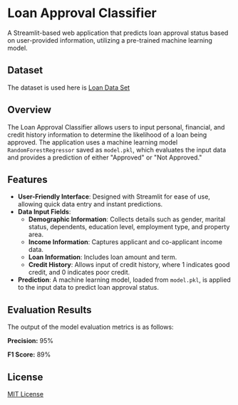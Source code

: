 
# Loan Approval Classifier

A Streamlit-based web application that predicts loan approval status based on user-provided information, utilizing a pre-trained machine learning model.

## Dataset
The dataset is used here is [Loan Data Set](https://www.kaggle.com/datasets/burak3ergun/loan-data-set)

## Overview
The Loan Approval Classifier allows users to input personal, financial, and credit history information to determine the likelihood of a loan being approved. The application uses a machine learning model `RandomForestRegressor` saved as `model.pkl`, which evaluates the input data and provides a prediction of either "Approved" or "Not Approved."

## Features
- **User-Friendly Interface**: Designed with Streamlit for ease of use, allowing quick data entry and instant predictions.
- **Data Input Fields**:
  - **Demographic Information**: Collects details such as gender, marital status, dependents, education level, employment type, and property area.
  - **Income Information**: Captures applicant and co-applicant income data.
  - **Loan Information**: Includes loan amount and term.
  - **Credit History**: Allows input of credit history, where 1 indicates good credit, and 0 indicates poor credit.
- **Prediction**: A machine learning model, loaded from `model.pkl`, is applied to the input data to predict loan approval status.


## Evaluation Results
The output of the model evaluation metrics is as follows:

**Precision:** 95%

**F1 Score:** 89%

## License
[MIT License](LICENSE)